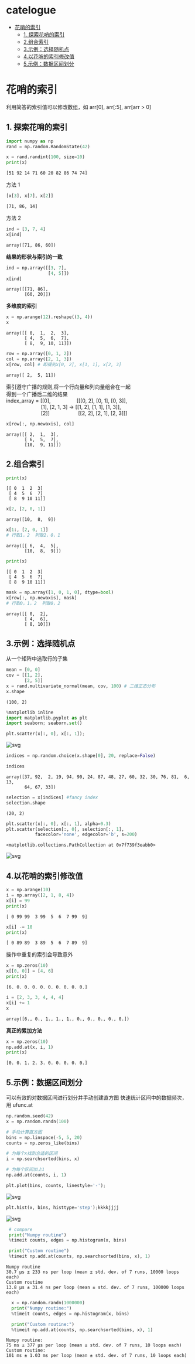 # catelogue

<!-- TOC Marked -->

+ [花哨的索引](#花哨的索引)
    * [1. 探索花哨的索引](#1.-探索花哨的索引)
    * [2.组合索引](#2.组合索引)
    * [3.示例：选择随机点](#3.示例：选择随机点)
    * [4.以花哨的索引修改值](#4.以花哨的索引修改值)
    * [5.示例：数据区间划分](#5.示例：数据区间划分)

<!-- /TOC -->

# 花哨的索引

利用简答的索引值可以修改数组，如 arr[0], arr[:5], arr[arr > 0]

## 1. 探索花哨的索引

```python
import numpy as np
rand = np.random.RandomState(42)

x = rand.randint(100, size=10)
print(x)
```

    [51 92 14 71 60 20 82 86 74 74]

方法 1

```python
[x[3], x[7], x[2]]
```

    [71, 86, 14]

方法 2

```python
ind = [3, 7, 4]
x[ind]
```

    array([71, 86, 60])

**结果的形状与索引的一致**

```python
ind = np.array([[3, 7],
                [4, 5]])
x[ind]
```

    array([[71, 86],
           [60, 20]])

**多维度的索引**

```python
x = np.arange(12).reshape((3, 4))
x
```

    array([[ 0,  1,  2,  3],
           [ 4,  5,  6,  7],
           [ 8,  9, 10, 11]])

```python
row = np.array([0, 1, 2])
col = np.array([2, 1, 3])
x[row, col] # 即得到x[0, 2], x[1, 1], x[2, 3]
```

    array([ 2,  5, 11])

索引遵守广播的规则,将一个行向量和列向量组合在一起  
得到一个广播后二维的结果  
index_array = [[0],   &ensp;&ensp;&ensp;&ensp;&ensp;&ensp;&ensp;&ensp;&ensp;              [[[0, 2], [0, 1], [0, 3]],  
&ensp;&ensp;&ensp;&ensp;&ensp;&ensp;&ensp;&ensp;&ensp;&ensp;&ensp;&ensp;&ensp; [1], [2, 1, 3] -> [[1, 2], [1, 1], [1, 3]],  
&ensp;&ensp;&ensp;&ensp;&ensp;&ensp;&ensp;&ensp;&ensp;&ensp;&ensp;&ensp;&ensp; [2]] &ensp;&ensp;&ensp;&ensp;&ensp;&ensp;&ensp;&ensp;&ensp;&ensp; [[2, 2], [2, 1], [2, 3]]]

```python
x[row[:, np.newaxis], col]
```

    array([[ 2,  1,  3],
           [ 6,  5,  7],
           [10,  9, 11]])

## 2.组合索引

```python
print(x)
```

    [[ 0  1  2  3]
     [ 4  5  6  7]
     [ 8  9 10 11]]

```python
x[2, [2, 0, 1]]
```

    array([10,  8,  9])

```python
x[1:, [2, 0, 1]]
# 行取1，2  列取2，0，1
```

    array([[ 6,  4,  5],
           [10,  8,  9]])

```python
print(x)
```

    [[ 0  1  2  3]
     [ 4  5  6  7]
     [ 8  9 10 11]]

```python
mask = np.array([1, 0, 1, 0], dtype=bool)
x[row[:, np.newaxis], mask]
# 行取0，1，2  列取0，2
```

    array([[ 0,  2],
           [ 4,  6],
           [ 8, 10]])

## 3.示例：选择随机点

从一个矩阵中选取行的子集

```python
mean = [0, 0]
cov = [[1, 2],
       [2, 5]]
x = rand.multivariate_normal(mean, cov, 100) # 二维正态分布
x.shape
```

    (100, 2)

```python
%matplotlib inline
import matplotlib.pyplot as plt
import seaborn; seaborn.set()
```

```python
plt.scatter(x[:, 0], x[:, 1]);
```

![svg](output_25_0.svg)

```python
indices = np.random.choice(x.shape[0], 20, replace=False)
```

```python
indices
```

    array([37, 92,  2, 19, 94, 90, 24, 87, 48, 27, 60, 32, 30, 76, 81,  6, 13,
           64, 67, 33])

```python
selection = x[indices] #fancy index
selection.shape
```

    (20, 2)

```python
plt.scatter(x[:, 0], x[:, 1], alpha=0.3)
plt.scatter(selection[:, 0], selection[:, 1],
           facecolor='none', edgecolor='b', s=200)
```

    <matplotlib.collections.PathCollection at 0x7f739f3eabb0>

![svg](output_29_1.svg)

## 4.以花哨的索引修改值

```python
x = np.arange(10)
i = np.array([2, 1, 8, 4])
x[i] = 99
print(x)
```

    [ 0 99 99  3 99  5  6  7 99  9]

```python
x[i] -= 10
print(x)
```

    [ 0 89 89  3 89  5  6  7 89  9]

操作中重复的索引会导致意外

```python
x = np.zeros(10)
x[[0, 0]] = [4, 6]
print(x)
```

    [6. 0. 0. 0. 0. 0. 0. 0. 0. 0.]

```python
i = [2, 3, 3, 4, 4, 4]
x[i] += 1
x
```

    array([6., 0., 1., 1., 1., 0., 0., 0., 0., 0.])

**真正的累加方法**

```python
x = np.zeros(10)
np.add.at(x, i, 1)
print(x)
```

    [0. 0. 1. 2. 3. 0. 0. 0. 0. 0.]

## 5.示例：数据区间划分

可以有效的对数据区间进行划分并手动创建直方图
快速统计区间中的数据频次，用 ufunc.at

```python
np.random.seed(42)
x = np.random.randn(100)

# 手动计算直方图
bins = np.linspace(-5, 5, 20)
counts = np.zeros_like(bins)

# 为每个x找到合适的区间
i = np.searchsorted(bins, x)

# 为每个区间加上1
np.add.at(counts, i, 1)
```

```python
plt.plot(bins, counts, linestyle='-');
```

![svg](output_41_0.svg)

```python
plt.hist(x, bins, histtype='step');kkkkjjjj
```

![svg](output_42_0.svg)

```python
 # compare
 print("Numpy routine")
 %timeit counts, edges = np.histogram(x, bins)

 print("Custom routine")
 %timeit np.add.at(counts, np.searchsorted(bins, x), 1)
```

    Numpy routine
    30.7 µs ± 233 ns per loop (mean ± std. dev. of 7 runs, 10000 loops each)
    Custom routine
    13.8 µs ± 31.4 ns per loop (mean ± std. dev. of 7 runs, 100000 loops each)

```python
  x = np.random.randn(1000000)
  print("Numpy routine:")
  %timeit counts, edges = np.histogram(x, bins)

  print("Custom routine:")
  %timeit np.add.at(counts, np.searchsorted(bins, x), 1)
```

    Numpy routine:
    75 ms ± 377 µs per loop (mean ± std. dev. of 7 runs, 10 loops each)
    Custom routine:
    101 ms ± 1.03 ms per loop (mean ± std. dev. of 7 runs, 10 loops each)

```python

```
